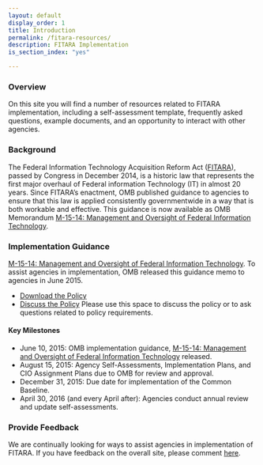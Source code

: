 ```yaml
---
layout: default
display_order: 1
title: Introduction
permalink: /fitara-resources/
description: FITARA Implementation 
is_section_index: "yes"

---
```


### Overview

On this site you will find a number of resources related to FITARA implementation, including a self-assessment template, frequently asked questions, example documents, and an opportunity to interact with other agencies. 


### Background

The Federal Information Technology Acquisition Reform Act ([FITARA](https://www.congress.gov/113/plaws/publ291/PLAW-113publ291.pdf#page=148%5D)), passed by Congress in December 2014, is a historic law that represents the first major overhaul of Federal information Technology (IT) in almost 20 years. Since FITARA’s enactment, OMB published guidance to agencies to ensure that this law is applied consistently governmentwide in a way that is both workable and effective. This guidance is now available as OMB Memorandum [M-15-14: Management and Oversight of Federal Information Technology](https://www.whitehouse.gov/sites/whitehouse.gov/files/omb/memoranda/2015/m-15-14.pdf).


### Implementation Guidance

[M-15-14: Management and Oversight of Federal Information Technology](https://policy.cio.gov/fitara/).
To assist agencies in implementation, OMB released this guidance memo to agencies in June 2015. 

  * [Download the Policy](https://www.whitehouse.gov/sites/whitehouse.gov/files/omb/memoranda/2015/m-15-14.pdf)
  * [Discuss the Policy](https://github.com/ombegov/policy-v2/issues)
Please use this space to discuss the policy or to ask questions related to policy requirements.

#### Key Milestones

* June 10, 2015: OMB implementation guidance, [M-15-14: Management and Oversight of Federal Information Technology](https://policy.cio.gov/fitara/) released.
* August 15, 2015: Agency Self-Assessments, Implementation Plans, and CIO Assignment Plans due to OMB for review and approval.
* December 31, 2015: Due date for implementation of the Common Baseline.
* April 30, 2016 (and every April after): Agencies conduct annual review and update self-assessments.

### Provide Feedback 
	
We are continually looking for ways to assist agencies in implementation of FITARA. If you have feedback on the overall site, please comment [here](https://github.com/ombegov/policy-v2/issues). 

